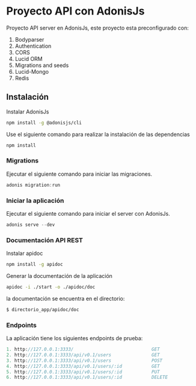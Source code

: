 # Proyecto API con AdonisJs

Proyecto API server en AdonisJs, este proyecto esta preconfigurado con:

1. Bodyparser
2. Authentication
3. CORS
4. Lucid ORM
5. Migrations and seeds
6. Lucid-Mongo
7. Redis

## Instalación

Instalar AdonisJs

```bash
npm install -g @adonisjs/cli
```

Use el siguiente comando para realizar la instalación de las dependencias

```bash
npm install
```

### Migrations

Ejecutar el siguiente comando para iniciar las migraciones.

```js
adonis migration:run
```
### Iniciar la aplicación

Ejecutar el siguiente comando para iniciar el server con AdonisJs.

```js
adonis serve --dev
```

### Documentación API REST

Instalar apidoc

```bash
npm install -g apidoc
```

Generar la documentación de la aplicación

```bash
apidoc -i ./start -o ./apidoc/doc
```

la documentación se encuentra en el directorio:

```bash
$ directorio_app/apidoc/doc
```

### Endpoints

La aplicación tiene los siguientes endpoints de prueba:

```js
1. http://127.0.0.1:3333/							  GET
2. http://127.0.0.1:3333/api/v0.1/users				  GET
3. http://127.0.0.1:3333/api/v0.1/users				  POST
4. http://127.0.0.1:3333/api/v0.1/users/:id			  GET
5. http://127.0.0.1:3333/api/v0.1/users/:id           PUT
6. http://127.0.0.1:3333/api/v0.1/users/:id			  DELETE
```
